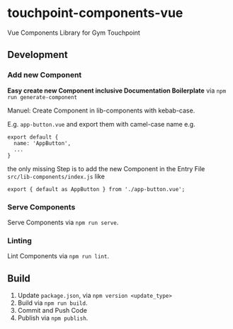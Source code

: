 # touchpoint-components-vue
Vue Components Library for Gym Touchpoint

## Development
### Add new Component
**Easy create new Component inclusive Documentation Boilerplate** via
`npm run generate-component`

Manuel:
Create Component in lib-components with kebab-case.

E.g. `app-button.vue`
and export them with camel-case name
e.g.
```
export default {
  name: 'AppButton',
  ...
}
```
the only missing Step is to add the new Component 
in the Entry File `src/lib-components/index.js` like
```
export { default as AppButton } from './app-button.vue';
```

### Serve Components
Serve Components via `npm run serve`.

### Linting
Lint Components via `npm run lint`.

## Build
1. Update `package.json`, via `npm version <update_type>`
2. Build via `npm run build`.
3. Commit and Push Code
4. Publish via `npm publish`.
